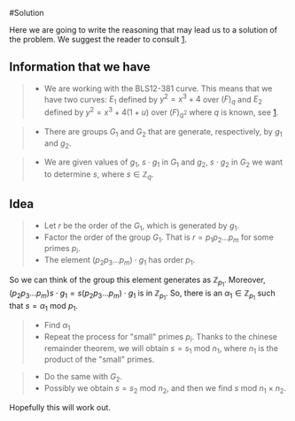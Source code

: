 #Solution

Here we are going to write the reasoning that may lead us to a solution of the problem.
We suggest the reader to consult [1](https://hackmd.io/@benjaminion/bls12-381#BLS-digital-signatures).

## Information that we have

>- We are working with the BLS12-381 curve.
This means that we have two curves:
$E_1$ defined by $y^2=x^3+4$ over $\mathbb(F)_q$ and
$E_2$ defined by $y^2=x^3+4(1+u)$ over $\mathbb(F)_{q^2}$ where $q$ is known, see [1](https://hackmd.io/@benjaminion/bls12-381#BLS-digital-signatures).

> - There are groups $G_1$ and $G_2$ that are generate, respectively, by $g_1$ and $g_2$.

> - We are given values of $g_1$, $s \cdot g_1$ in $G_1$ and $g_2$, $s \cdot g_2$ in $G_2$ we want to determine $s$, where $s \in \mathbb{Z}_{q}$.

## Idea

> - Let $r$ be the order of the $G_1$, which is generated by $g_1$.
> - Factor the order of the group $G_1$. That is $r=p_1p_2 \ldots p_m$ for some primes $p_i$.
> - The element $(p_2p_3\ldots p_m) \cdot g_1$ has order $p_1$.

So we can think of the group this element generates as $\mathbb{Z}_{p_1}$.
Moreover, $(p_2p_3\ldots p_m)s\cdot g_1=s(p_2p_3\ldots p_m)\cdot g_1$ is in $\mathbb{Z}_{p_1}$. So, there is an $\alpha_1 \in \mathbb{Z}_{p_1}$ such that $s=\alpha_1$ mod $p_1$.

> - Find $\alpha_1$
> - Repeat the process for "small" primes $p_i$. Thanks to the chinese remainder theorem, we will obtain $s=s_1$ mod $n_1$, where $n_1$ is the product of the "small" primes.

> - Do the same with $G_2$.
> - Possibly we obtain $s=s_2$ mod $n_2$, and then we find $s$ mod $n_1 \times n_2$.


Hopefully this will work out.

